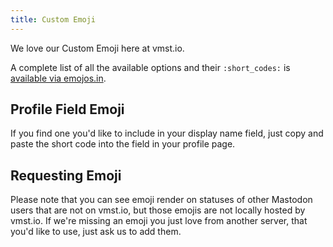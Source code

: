 ```yaml
---
title: Custom Emoji
---
```


We love our Custom Emoji here at vmst.io.

A complete list of all the available options and their `:short_codes:` is [available via emojos.in](https://emojos.in/vmst.io).

## Profile Field Emoji

If you find one you'd like to include in your display name field, just copy and paste the short code into the field in your profile page.

## Requesting Emoji

Please note that you can see emoji render on statuses of other Mastodon users that are not on vmst.io, but those emojis are not locally hosted by vmst.io.
If we're missing an emoji you just love from another server, that you'd like to use, just ask us to add them.

